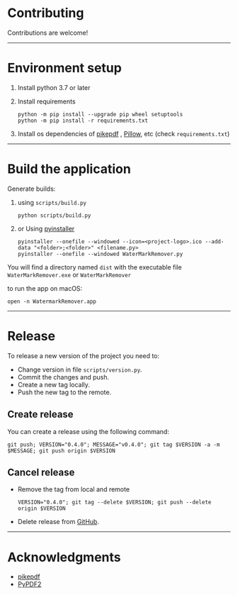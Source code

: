 # Contributing

Contributions are welcome!

--------------------------------------------------------------------------------

# Environment setup

1. Install python 3.7 or later
2. Install requirements
    ```shell
    python -m pip install --upgrade pip wheel setuptools
    python -m pip install -r requirements.txt
    ```

3. Install os dependencies of [pikepdf](https://pikepdf.readthedocs.io/en/latest/)
   , [Pillow](https://pillow.readthedocs.io/en/stable/), etc (check `requirements.txt`)

--------------------------------------------------------------------------------

# Build the application

Generate builds:

1. using `scripts/build.py`
   ```shell
   python scripts/build.py
   ```

2. or Using [pyinstaller](https://pyinstaller.readthedocs.io/en/stable/index.html)
   ```shell
   pyinstaller --onefile --windowed --icon=<project-logo>.ico --add-data "<folder>;<folder>" <filename.py>
   pyinstaller --onefile --windowed WaterMarkRemover.py
   ```

You will find a directory named `dist` with the executable file `WaterMarkRemover.exe` or `WaterMarkRemover`

to run the app on macOS:

```
open -n WatermarkRemover.app
```

--------------------------------------------------------------------------------

# Release

To release a new version of the project you need to:

- Change version in file ```scripts/version.py```.
- Commit the changes and push.
- Create a new tag locally.
- Push the new tag to the remote.

## Create release

You can create a release using the following command:

```shell
git push; VERSION="0.4.0"; MESSAGE="v0.4.0"; git tag $VERSION -a -m $MESSAGE; git push origin $VERSION
```

## Cancel release

- Remove the tag from local and remote
  ```shell
  VERSION="0.4.0"; git tag --delete $VERSION; git push --delete origin $VERSION
  ```

- Delete release from [GitHub](https://github.com/naskio/watermark-remover/releases/).

--------------------------------------------------------------------------------

# Acknowledgments

- [pikepdf](https://pikepdf.readthedocs.io/en/latest/topics/page.html)
- [PyPDF2](https://stackoverflow.com/questions/41769120/search-and-replace-for-text-within-a-pdf-in-python)
